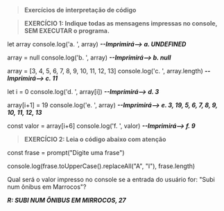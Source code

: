 >**Exercícios de interpretação de código**

>**EXERCÍCIO 1: Indique todas as mensagens impressas no console, SEM EXECUTAR o programa.**

let array
console.log('a. ', array) **_--Imprimirá--> a. UNDEFINED_**

array = null
console.log('b. ', array) **_--Imprimirá--> b. null_**

array = [3, 4, 5, 6, 7, 8, 9, 10, 11, 12, 13]
console.log('c. ', array.length) **_--Imprimirá--> c. 11_**

let i = 0
console.log('d. ', array[i]) **_--Imprimirá--> d. 3_**

array[i+1] = 19
console.log('e. ', array) **_--Imprimirá--> e. 3, 19, 5, 6, 7, 8, 9, 10, 11, 12, 13_**

const valor = array[i+6]
console.log('f. ', valor) **_--Imprimirá--> f. 9_**

>**EXERCÍCIO 2: Leia o código abaixo com atenção**

const frase = prompt("Digite uma frase")

console.log(frase.toUpperCase().replaceAll("A", "I"), frase.length)

Qual será o valor impresso no console se a entrada do usuário for: "Subi num ônibus em Marrocos"?

**_R: SUBI NUM ÔNIBUS EM MIRROCOS, 27_**